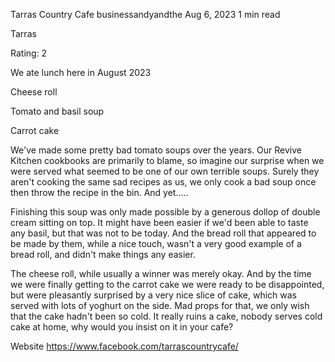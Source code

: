 Tarras Country Cafe
businessandyandthe
Aug 6, 2023
1 min read


Tarras

Rating: 2

We ate lunch here in August 2023

Cheese roll

Tomato and basil soup

Carrot cake

We've made some pretty bad tomato soups over the years. Our Revive Kitchen cookbooks are primarily to blame, so imagine our surprise when we were served what seemed to be one of our own terrible soups. Surely they aren't cooking the same sad recipes as us, we only cook a bad soup once then throw the recipe in the bin. And yet..... 

Finishing this soup was only made possible by a generous dollop of double cream sitting on top. It might have been easier if we'd been able to taste any basil, but that was not to be today. And the bread roll that appeared to be made by them, while a nice touch, wasn't a very good example of a bread roll, and didn't make things any easier.

The cheese roll, while usually a winner was merely okay. And by the time we were finally getting to the carrot cake we were ready to be disappointed, but were pleasantly surprised by a very nice slice of cake, which was served with lots of yoghurt on the side. Mad props for that, we only wish that the cake hadn't been so cold. It really ruins a cake, nobody serves cold cake at home, why would you insist on it in your cafe?

Website https://www.facebook.com/tarrascountrycafe/